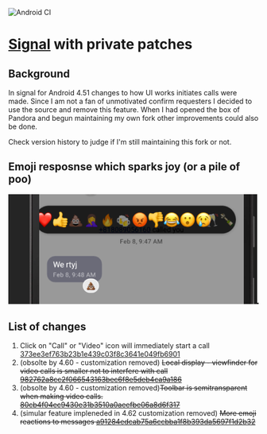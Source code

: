 ![Android CI](https://github.com/simonsso/Signal-Android/workflows/Android%20CI/badge.svg)

# [Signal](https://signal.org/) with private patches

## Background
In signal for Android 4.51 changes to how UI works initiates calls were made. Since I am not a fan of unmotivated confirm requesters I
decided to use the source and remove this feature. When I had opened the box of Pandora and begun maintaining my own fork other improvements could also be done.

Check version history to judge if I'm still maintaining this fork or not.

## Emoji resposnse which sparks joy (or a pile of poo)
![screenshot of emoji reaction](img/emoji_reaction.png)

## List of changes
1. Click on "Call" or "Video" icon will immediately start a call [373ee3ef763b23b1e439c03f8c3641e049fb6901](https://github.com/simonsso/Signal-Android/commit/373ee3ef763b23b1e439c03f8c3641e049fb6901 )
2. (obsolte by 4.60 - customization removed) ~~Local display - viewfinder for video calls is smaller not to interfere with call [982762a8cc2f066543163bec6f8e5deb4ca9a186](https://github.com/simonsso/Signal-Android/commit/982762a8cc2f066543163bec6f8e5deb4ca9a186)~~
3. (obsolte by 4.60 - customization removed)~~Toolbar is semitransparent when making video calls. [80cb4f04ec9430e31b3510a0aeefbe06a8d6f317](https://github.com/simonsso/Signal-Android/commit/80cb4f04ec9430e31b3510a0aeefbe06a8d6f317)~~
4. (simular feature impleneded in 4.62 customization removed) ~~More emoji reactions to messages [a91284edcab75a6ccbba1f8b393da5697f1d2b32](https://github.com/simonsso/Signal-Android/commit/a91284edcab75a6ccbba1f8b393da5697f1d2b32)~~
